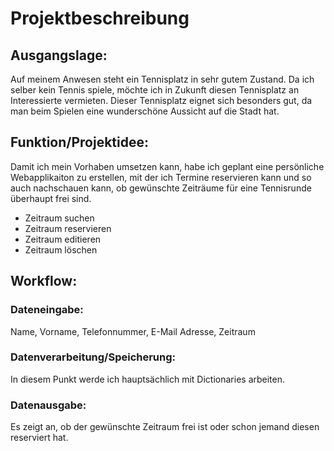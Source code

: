 # Projektbeschreibung

## Ausgangslage:
Auf meinem Anwesen steht ein Tennisplatz in sehr gutem Zustand. Da ich selber kein Tennis spiele, möchte ich in Zukunft diesen Tennisplatz an Interessierte vermieten. Dieser Tennisplatz eignet sich besonders gut, da man beim Spielen eine wunderschöne Aussicht auf die Stadt hat.

## Funktion/Projektidee:
Damit ich mein Vorhaben umsetzen kann, habe ich geplant eine persönliche Webapplikaiton zu erstellen, mit der ich Termine reservieren kann und so auch nachschauen kann, ob gewünschte Zeiträume für eine Tennisrunde überhaupt frei sind.
* Zeitraum suchen
* Zeitraum reservieren
* Zeitraum editieren
* Zeitraum löschen

## Workflow:
### Dateneingabe:
Name, Vorname, Telefonnummer, E-Mail Adresse, Zeitraum


### Datenverarbeitung/Speicherung:
In diesem Punkt werde ich hauptsächlich mit Dictionaries arbeiten.


### Datenausgabe:
Es zeigt an, ob der gewünschte Zeitraum frei ist oder schon jemand diesen reserviert hat.